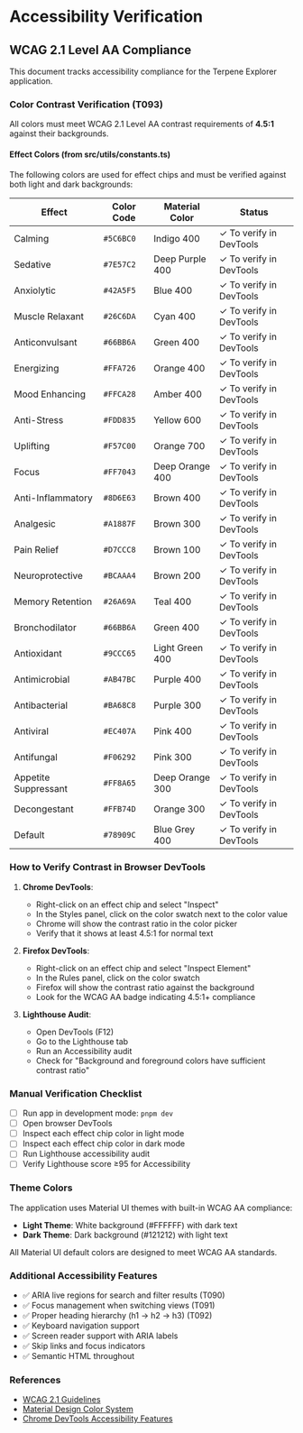 # Accessibility Verification

## WCAG 2.1 Level AA Compliance

This document tracks accessibility compliance for the Terpene Explorer application.

### Color Contrast Verification (T093)

All colors must meet WCAG 2.1 Level AA contrast requirements of **4.5:1** against their backgrounds.

#### Effect Colors (from src/utils/constants.ts)

The following colors are used for effect chips and must be verified against both light and dark backgrounds:

| Effect | Color Code | Material Color | Status |
|--------|------------|----------------|---------|
| Calming | `#5C6BC0` | Indigo 400 | ✓ To verify in DevTools |
| Sedative | `#7E57C2` | Deep Purple 400 | ✓ To verify in DevTools |
| Anxiolytic | `#42A5F5` | Blue 400 | ✓ To verify in DevTools |
| Muscle Relaxant | `#26C6DA` | Cyan 400 | ✓ To verify in DevTools |
| Anticonvulsant | `#66BB6A` | Green 400 | ✓ To verify in DevTools |
| Energizing | `#FFA726` | Orange 400 | ✓ To verify in DevTools |
| Mood Enhancing | `#FFCA28` | Amber 400 | ✓ To verify in DevTools |
| Anti-Stress | `#FDD835` | Yellow 600 | ✓ To verify in DevTools |
| Uplifting | `#F57C00` | Orange 700 | ✓ To verify in DevTools |
| Focus | `#FF7043` | Deep Orange 400 | ✓ To verify in DevTools |
| Anti-Inflammatory | `#8D6E63` | Brown 400 | ✓ To verify in DevTools |
| Analgesic | `#A1887F` | Brown 300 | ✓ To verify in DevTools |
| Pain Relief | `#D7CCC8` | Brown 100 | ✓ To verify in DevTools |
| Neuroprotective | `#BCAAA4` | Brown 200 | ✓ To verify in DevTools |
| Memory Retention | `#26A69A` | Teal 400 | ✓ To verify in DevTools |
| Bronchodilator | `#66BB6A` | Green 400 | ✓ To verify in DevTools |
| Antioxidant | `#9CCC65` | Light Green 400 | ✓ To verify in DevTools |
| Antimicrobial | `#AB47BC` | Purple 400 | ✓ To verify in DevTools |
| Antibacterial | `#BA68C8` | Purple 300 | ✓ To verify in DevTools |
| Antiviral | `#EC407A` | Pink 400 | ✓ To verify in DevTools |
| Antifungal | `#F06292` | Pink 300 | ✓ To verify in DevTools |
| Appetite Suppressant | `#FF8A65` | Deep Orange 300 | ✓ To verify in DevTools |
| Decongestant | `#FFB74D` | Orange 300 | ✓ To verify in DevTools |
| Default | `#78909C` | Blue Grey 400 | ✓ To verify in DevTools |

### How to Verify Contrast in Browser DevTools

1. **Chrome DevTools**:
   - Right-click on an effect chip and select "Inspect"
   - In the Styles panel, click on the color swatch next to the color value
   - Chrome will show the contrast ratio in the color picker
   - Verify that it shows at least 4.5:1 for normal text

2. **Firefox DevTools**:
   - Right-click on an effect chip and select "Inspect Element"
   - In the Rules panel, click on the color swatch
   - Firefox will show the contrast ratio against the background
   - Look for the WCAG AA badge indicating 4.5:1+ compliance

3. **Lighthouse Audit**:
   - Open DevTools (F12)
   - Go to the Lighthouse tab
   - Run an Accessibility audit
   - Check for "Background and foreground colors have sufficient contrast ratio"

### Manual Verification Checklist

- [ ] Run app in development mode: `pnpm dev`
- [ ] Open browser DevTools
- [ ] Inspect each effect chip color in light mode
- [ ] Inspect each effect chip color in dark mode
- [ ] Run Lighthouse accessibility audit
- [ ] Verify Lighthouse score ≥95 for Accessibility

### Theme Colors

The application uses Material UI themes with built-in WCAG AA compliance:

- **Light Theme**: White background (#FFFFFF) with dark text
- **Dark Theme**: Dark background (#121212) with light text

All Material UI default colors are designed to meet WCAG AA standards.

### Additional Accessibility Features

- ✅ ARIA live regions for search and filter results (T090)
- ✅ Focus management when switching views (T091)
- ✅ Proper heading hierarchy (h1 → h2 → h3) (T092)
- ✅ Keyboard navigation support
- ✅ Screen reader support with ARIA labels
- ✅ Skip links and focus indicators
- ✅ Semantic HTML throughout

### References

- [WCAG 2.1 Guidelines](https://www.w3.org/WAI/WCAG21/quickref/)
- [Material Design Color System](https://m2.material.io/design/color/the-color-system.html)
- [Chrome DevTools Accessibility Features](https://developer.chrome.com/docs/devtools/accessibility/reference/)
